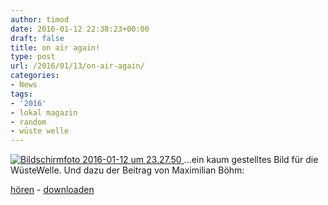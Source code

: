 ```yaml
---
author: timod
date: 2016-01-12 22:38:23+00:00
draft: false
title: on air again!
type: post
url: /2016/01/13/on-air-again/
categories:
- News
tags:
- '2016'
- lokal magazin
- random
- wüste welle
---
```


[![Bildschirmfoto 2016-01-12 um 23.27.50](https://www.fablab-neckar-alb.org/wp-content/uploads/2016/01/Bildschirmfoto-2016-01-12-um-23.27.50.png)
](https://www.fablab-neckar-alb.org/wp-content/uploads/2016/01/Bildschirmfoto-2016-01-12-um-23.27.50.png)...ein kaum gestelltes Bild für die WüsteWelle. Und dazu der Beitrag von Maximilian Böhm:

[hören](http://www.wueste-welle.de/redaktion/view/id/25/tab/weblog/article/48142/Besuch_beim_FabLab_Neckar-Alb.html) - [downloaden](http://www.wueste-welle.de/mp3/48142_Besuch_beim_FabLab_Neckar-Alb.mp3)
